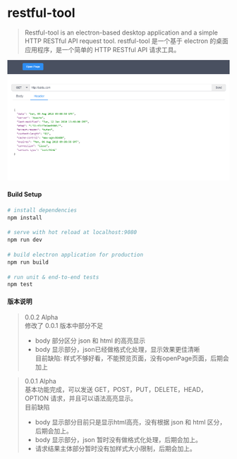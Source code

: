 # restful-tool

> Restful-tool is an electron-based desktop application and a simple HTTP RESTful API request tool.
> restful-tool 是一个基于 electron 的桌面应用程序，是一个简单的 HTTP RESTful API 请求工具。

![Restful Tool](readme.static/preview.png)

#### Build Setup
``` bash
# install dependencies
npm install

# serve with hot reload at localhost:9080
npm run dev

# build electron application for production
npm run build

# run unit & end-to-end tests
npm test
```
#### 版本说明
> 0.0.2 Alpha  
> 修改了 0.0.1 版本中部分不足
> * body 部分区分 json 和 html 的高亮显示
> * body 显示部分，json已经做格式化处理，显示效果更佳清晰  
> 目前缺陷: 样式不够好看，不能预览页面，没有openPage页面，后期会加上

> 0.0.1 Alpha   
> 基本功能完成，可以发送 GET，POST，PUT，DELETE，HEAD，OPTION 请求，并且可以语法高亮显示。   
> 目前缺陷  
> * body 显示部分目前只是显示html高亮，没有根据 json 和 html 区分，后期会加上。
> * body 显示部分，json 暂时没有做格式化处理，后期会加上。
> * 请求结果主体部分暂时没有加样式大小限制，后期会加上。
